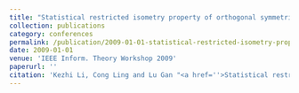 ```yaml
---
title: "Statistical restricted isometry property of orthogonal symmetric Toeplitz matrices"
collection: publications
category: conferences
permalink: /publication/2009-01-01-statistical-restricted-isometry-property-of-orthogonal-symmetric-toeplitz-matrices
date: 2009-01-01
venue: 'IEEE Inform. Theory Workshop 2009'
paperurl: ''
citation: 'Kezhi Li, Cong Ling and Lu Gan "<a href=''>Statistical restricted isometry property of orthogonal symmetric Toeplitz matrices</a>", IEEE Inform. Theory Workshop 2009, Taormina, Italy.'
---
```

